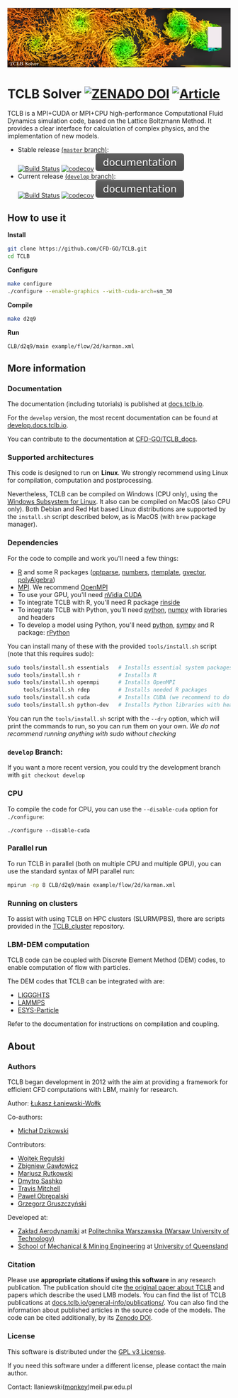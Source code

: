 ![TCLB Solver Header](https://raw.githubusercontent.com/CFD-GO/documents/master/assets/header.png)

TCLB Solver [![ZENADO DOI](https://zenodo.org/badge/DOI/10.5281/zenodo.3550331.svg)](https://doi.org/10.5281/zenodo.3550331) [![Article](https://zenodo.org/badge/DOI/10.1016/j.camwa.2015.12.043.svg)](https://doi.org/10.1016/j.camwa.2015.12.043)
===
TCLB is a MPI+CUDA or MPI+CPU high-performance Computational Fluid Dynamics simulation code, based on the Lattice Boltzmann Method.
It provides a clear interface for calculation of complex physics, and the implementation of new models.

- Stable release [(`master` branch)](https://github.com/CFD-GO/TCLB/tree/master):<br/>[![Build Status](https://travis-ci.org/CFD-GO/TCLB.svg?branch=master)](https://travis-ci.org/CFD-GO/TCLB) [![codecov](https://codecov.io/gh/CFD-GO/TCLB/branch/master/graph/badge.svg)](https://codecov.io/gh/CFD-GO/TCLB) [![documentation](https://raw.githubusercontent.com/CFD-GO/documents/master/assets/documentation.svg?sanitize=true)](https://docs.tclb.io/) 
- Current release [(`develop` branch)](https://github.com/CFD-GO/TCLB/tree/develop):<br/>[![Build Status](https://travis-ci.org/CFD-GO/TCLB.svg?branch=develop)](https://travis-ci.org/CFD-GO/TCLB) [![codecov](https://codecov.io/gh/CFD-GO/TCLB/branch/develop/graph/badge.svg)](https://codecov.io/gh/CFD-GO/TCLB) [![documentation](https://raw.githubusercontent.com/CFD-GO/documents/master/assets/documentation.svg?sanitize=true)](https://develop.docs.tclb.io/)

## How to use it

**Install**
```bash
git clone https://github.com/CFD-GO/TCLB.git
cd TCLB
```
**Configure**
```bash
make configure
./configure --enable-graphics --with-cuda-arch=sm_30
```
**Compile**
```bash
make d2q9
```
**Run**
```bash
CLB/d2q9/main example/flow/2d/karman.xml
```

## More information

### Documentation

The documentation (including tutorials) is published at
[docs.tclb.io](https://docs.tclb.io/).

For the `develop` version, the most recent documentation can be found at
[develop.docs.tclb.io](https://develop.docs.tclb.io/).

You can contribute to the documentation at
[CFD-GO/TCLB_docs](https://github.com/CFD-GO/TCLB_docs).

### Supported architectures
This code is designed to run on **Linux**. We strongly recommend using Linux for compilation, computation and postprocessing.

Nevertheless, TCLB can be compiled on Windows (CPU only), using the [Windows Subsystem for Linux](https://pl.wikipedia.org/wiki/Windows_Subsystem_for_Linux). It also can be compiled on MacOS (also CPU only). Both Debian and Red Hat based Linux distributions are supported by the `install.sh` script described below, as is MacOS (with `brew` package manager).

### Dependencies

For the code to compile and work you'll need a few things:
- [R](https://www.r-project.org/) and some R packages ([optparse](https://cran.r-project.org/package=optparse), [numbers](https://cran.r-project.org/package=numbers), [rtemplate](https://github.com/llaniewski/rtemplate), [gvector](https://github.com/llaniewski/gvector), [polyAlgebra](https://github.com/llaniewski/polyAlgebra))
- [MPI](https://en.wikipedia.org/wiki/Message_Passing_Interface). We recommend [OpenMPI](http://www.open-mpi.org/)
- To use your GPU, you'll need [nVidia CUDA](https://developer.nvidia.com/cuda-zone)
- To integrate TCLB with R, you'll need R package [rinside](https://github.com/eddelbuettel/rinside)
- To integrate TCLB with Python, you'll need [python](https://www.python.org/), [numpy](http://www.numpy.org/) with libraries and headers
- To develop a model using Python, you'll need [python](https://www.python.org/), [sympy](http://www.sympy.org/) and R package: [rPython](https://cran.r-project.org/package=rPython)

You can install many of these with the provided `tools/install.sh` script (note that this requires sudo):
```bash
sudo tools/install.sh essentials   # Installs essential system packages needed by TCLB
sudo tools/install.sh r            # Installs R
sudo tools/install.sh openmpi      # Installs OpenMPI
     tools/install.sh rdep         # Installs needed R packages
sudo tools/install.sh cuda         # Installs CUDA (we recommend to do it on your own)
sudo tools/install.sh python-dev   # Installs Python libraries with headers
```

You can run the `tools/install.sh` script with the `--dry` option, which will print the commands to run, so you can run them on your own.
*We do not recommend running anything with sudo without checking*

### `develop` Branch:
If you want a more recent version, you could try the development branch with `git checkout develop`

### CPU
To compile the code for CPU, you can use the `--disable-cuda` option for `./configure`:
```
./configure --disable-cuda
```
### Parallel run
To run TCLB in parallel (both on multiple CPU and multiple GPU), you can use the standard syntax of MPI parallel run:
```bash
mpirun -np 8 CLB/d2q9/main example/flow/2d/karman.xml
```

### Running on clusters
To assist with using TCLB on HPC clusters (SLURM/PBS), there are scripts provided in the [TCLB_cluster](https://github.com/CFD-GO/TCLB_cluster) repository.

### LBM-DEM computation
TCLB code can be coupled with Discrete Element Method (DEM) codes, to enable computation of flow with particles.

The DEM codes that TCLB can be integrated with are:
- [LIGGGHTS](https://www.cfdem.com/liggghts-open-source-discrete-element-method-particle-simulation-code)
- [LAMMPS](https://lammps.sandia.gov/)
- [ESYS-Particle](https://launchpad.net/esys-particle)

Refer to the documentation for instructions on compilation and coupling.

## About

### Authors

TCLB began development in 2012 with the aim at providing a framework for efficient CFD computations with LBM, mainly for research.

Author: [Łukasz Łaniewski-Wołłk](https://github.com/llaniewski)

Co-authors:
* [Michał Dzikowski](https://github.com/mdzik)

Contributors:
* [Wojtek Regulski](https://github.com/wojtasMEiL)
* [Zbigniew Gawłowicz](https://github.com/zgawlowicz)
* [Mariusz Rutkowski](https://github.com/mrutkowski-aero)
* [Dmytro Sashko](https://github.com/shkodm)
* [Travis Mitchell](https://github.com/TravisMitchell)
* [Paweł Obrępalski](https://github.com/PabloOb)
* [Grzegorz Gruszczyński](https://github.com/ggruszczynski)

Developed at:
- [Zakład Aerodynamiki](https://meil.pw.edu.pl/ZA/) at [Politechnika Warszawska (Warsaw University of Technology)](http://pw.edu.pl/)
- [School of Mechanical & Mining Engineering](https://www.mechmining.uq.edu.au/) at [University of Queensland](http://uq.edu.au/)


### Citation
Please use **appropriate citations if using this software** in any research publication. The publication should cite [the original paper about TCLB](https://doi.org/10.1016/j.camwa.2015.12.043) and papers which describe the used LMB models. You can find the list of TCLB publications at [docs.tclb.io/general-info/publications/](https://docs.tclb.io/general-info/publications/). You can also find the information about published articles in the source code of the models.
The code can be cited additionally, by its [Zenodo DOI](https://doi.org/10.5281/zenodo.3550331).

### License

This software is distributed under the [GPL v3 License](LICENSE).

If you need this software under a different license, please contact the main author.

Contact: llaniewski([monkey](https://en.wikipedia.org/wiki/At_sign#Names_in_other_languages))meil.pw.edu.pl
